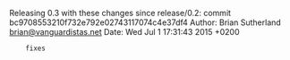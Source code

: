 Releasing 0.3 with these changes since release/0.2:
    commit bc9708553210f732e792e02743117074c4e37df4
    Author: Brian Sutherland <brian@vanguardistas.net>
    Date:   Wed Jul 1 17:31:43 2015 +0200
    
        fixes
